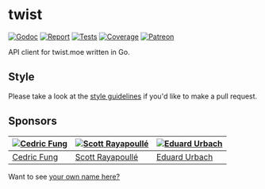 # twist

[![Godoc][godoc-image]][godoc-url]
[![Report][report-image]][report-url]
[![Tests][tests-image]][tests-url]
[![Coverage][coverage-image]][coverage-url]
[![Patreon][patreon-image]][patreon-url]

API client for twist.moe written in Go.

## Style

Please take a look at the [style guidelines](https://github.com/akyoto/quality/blob/master/STYLE.md) if you'd like to make a pull request.

## Sponsors

| [![Cedric Fung](https://avatars3.githubusercontent.com/u/2269238?s=70&v=4)](https://github.com/cedricfung) | [![Scott Rayapoullé](https://avatars3.githubusercontent.com/u/11772084?s=70&v=4)](https://github.com/soulcramer) | [![Eduard Urbach](https://avatars3.githubusercontent.com/u/438936?s=70&v=4)](https://twitter.com/eduardurbach) |
| --- | --- | --- |
| [Cedric Fung](https://github.com/cedricfung) | [Scott Rayapoullé](https://github.com/soulcramer) | [Eduard Urbach](https://eduardurbach.com) |

Want to see [your own name here?](https://www.patreon.com/eduardurbach)

[godoc-image]: https://godoc.org/github.com/animenotifier/twist?status.svg
[godoc-url]: https://godoc.org/github.com/animenotifier/twist
[report-image]: https://goreportcard.com/badge/github.com/animenotifier/twist
[report-url]: https://goreportcard.com/report/github.com/animenotifier/twist
[tests-image]: https://cloud.drone.io/api/badges/animenotifier/twist/status.svg
[tests-url]: https://cloud.drone.io/animenotifier/twist
[coverage-image]: https://codecov.io/gh/animenotifier/twist/graph/badge.svg
[coverage-url]: https://codecov.io/gh/animenotifier/twist
[patreon-image]: https://img.shields.io/badge/patreon-donate-green.svg
[patreon-url]: https://www.patreon.com/eduardurbach
